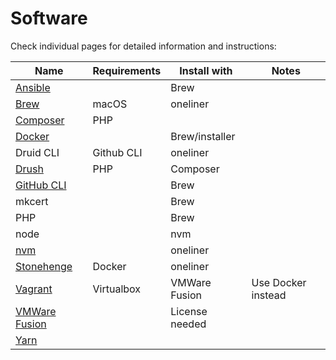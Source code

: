 # Software

Check individual pages for detailed information and instructions:

| Name | Requirements | Install with | Notes |
|------|--------------|--------------|-------|
| [Ansible](ansible.md) | | Brew
| [Brew](brew.md) | macOS | oneliner
| [Composer](composer.md) | PHP
| [Docker](docker.md) | | Brew/installer
| Druid CLI | Github CLI | oneliner
| [Drush](drush.md) | PHP | Composer
| [GitHub CLI](https://cli.github.com/) | | Brew
| mkcert | | Brew
| PHP | | Brew
| node | | nvm
| [nvm](https://github.com/nvm-sh/nvm) | | oneliner
| [Stonehenge](https://github.com/druidfi/stonehenge) | Docker | oneliner
| [Vagrant](vagrant.md) | Virtualbox|VMWare Fusion | Use Docker instead
| [VMWare Fusion](vmware_fusion.md) | | License needed
| [Yarn](yarn.md)
